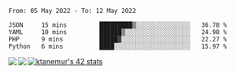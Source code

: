 <!--START_SECTION:waka-->

```text
From: 05 May 2022 - To: 12 May 2022

JSON     15 mins         █████████▒░░░░░░░░░░░░░░░   36.78 %
YAML     10 mins         ██████▒░░░░░░░░░░░░░░░░░░   24.98 %
PHP      9 mins          █████▓░░░░░░░░░░░░░░░░░░░   22.27 %
Python   6 mins          ████░░░░░░░░░░░░░░░░░░░░░   15.97 %
```

<!--END_SECTION:waka-->
<a href="https://github.com/anuraghazra/github-readme-stats">
  <img align="left" src="https://github-readme-stats.vercel.app/api?username=Tanesan&count_private=true&show_icons=true" />
<img align="left" src="https://github-readme-stats.vercel.app/api/top-langs/?username=Tanesan" />
</a>

[![ktanemur's 42 stats](https://badge42.vercel.app/api/v2/cl1wslf6s002109l771rng2w8/stats?cursusId=21&coalitionId=62)](https://github.com/JaeSeoKim/badge42)
